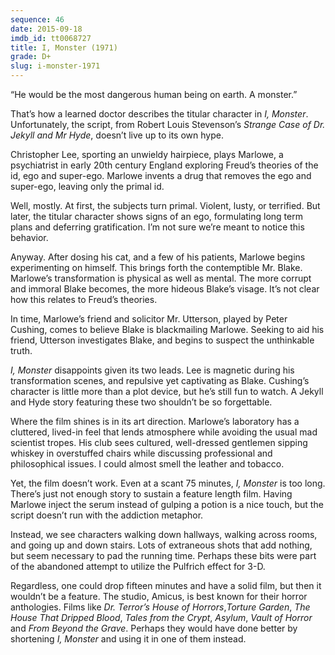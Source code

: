 ```yaml
---
sequence: 46
date: 2015-09-18
imdb_id: tt0068727
title: I, Monster (1971)
grade: D+
slug: i-monster-1971
---
```


“He would be the most dangerous human being on earth. A monster.”

That’s how a learned doctor describes the titular character in _I, Monster_. Unfortunately, the script, from Robert Louis Stevenson’s _Strange Case of Dr. Jekyll and Mr Hyde_, doesn’t live up to its own hype.

Christopher Lee, sporting an unwieldy hairpiece, plays Marlowe, a psychiatrist in early 20th century England exploring Freud’s theories of the id, ego and super-ego. Marlowe invents a drug that removes the ego and super-ego, leaving only the primal id.

Well, mostly. At first, the subjects turn primal. Violent, lusty, or terrified. But later, the titular character shows signs of an ego, formulating long term plans and deferring gratification. I’m not sure we’re meant to notice this behavior.

Anyway. After dosing his cat, and a few of his patients, Marlowe begins experimenting on himself. This brings forth the contemptible Mr. Blake. Marlowe’s transformation is physical as well as mental. The more corrupt and immoral Blake becomes, the more hideous Blake’s visage. It’s not clear how this relates to Freud’s theories.

In time, Marlowe’s friend and solicitor Mr. Utterson, played by Peter Cushing, comes to believe Blake is blackmailing Marlowe. Seeking to aid his friend, Utterson investigates Blake, and begins to suspect the unthinkable truth.

_I, Monster_ disappoints given its two leads. Lee is magnetic during his transformation scenes, and repulsive yet captivating as Blake. Cushing’s character is little more than a plot device, but he’s still fun to watch. A Jekyll and Hyde story featuring these two shouldn’t be so forgettable.

Where the film shines is in its art direction. Marlowe’s laboratory has a cluttered, lived-in feel that lends atmosphere while avoiding the usual mad scientist tropes. His club sees cultured, well-dressed gentlemen sipping whiskey in overstuffed chairs while discussing professional and philosophical issues. I could almost smell the leather and tobacco.

Yet, the film doesn’t work. Even at a scant 75 minutes, _I, Monster_ is too long. There’s just not enough story to sustain a feature length film. Having Marlowe inject the serum instead of gulping a potion is a nice touch, but the script doesn’t run with the addiction metaphor.

Instead, we see characters walking down hallways, walking across rooms, and going up and down stairs. Lots of extraneous shots that add nothing, but seem necessary to pad the running time. Perhaps these bits were part of the abandoned attempt to utilize the Pulfrich effect for 3-D.

Regardless, one could drop fifteen minutes and have a solid film, but then it wouldn’t be a feature. The studio, Amicus, is best known for their horror anthologies. Films like <span data-imdb-id="tt0059125">_Dr. Terror’s House of Horrors_</span>,<span data-imdb-id="tt0062384">_Torture Garden_</span>, <span data-imdb-id="tt0065854">_The House That Dripped Blood_</span>, <span data-imdb-id="tt0069341">_Tales from the Crypt_</span>, <span data-imdb-id="tt0068230">_Asylum_</span>, <span data-imdb-id="tt0070868">_Vault of Horror_</span> and <span data-imdb-id="tt0070078">_From Beyond the Grave_</span>. Perhaps they would have done better by shortening _I, Monster_ and using it in one of them instead.
